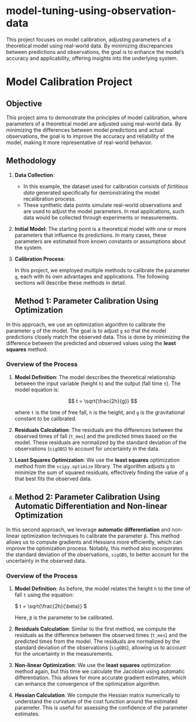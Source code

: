 # model-tuning-using-observation-data
This project focuses on model calibration, adjusting parameters of a theoretical model using real-world data. By minimizing discrepancies between predictions and observations, the goal is to enhance the model’s accuracy and applicability, offering insights into the underlying system.

# Model Calibration Project

## Objective

This project aims to demonstrate the principles of model calibration, where parameters of a theoretical model are adjusted using real-world data. By minimizing the differences between model predictions and actual observations, the goal is to improve the accuracy and reliability of the model, making it more representative of real-world behavior.

## Methodology

1. **Data Collection**: 
   - In this example, the dataset used for calibration consists of *fictitious data* generated specifically for demonstrating the model recalibration process. 
   - These synthetic data points simulate real-world observations and are used to adjust the model parameters. In real applications, such data would be collected through experiments or measurements.

2. **Initial Model**: The starting point is a theoretical model with one or more parameters that influence its predictions. In many cases, these parameters are estimated from known constants or assumptions about the system.

3. **Calibration Process**:

   In this project, we employed multiple methods to calibrate the parameter `g`, each with its own advantages and applications. The following sections will describe these methods in detail.

   ## Method 1: Parameter Calibration Using Optimization

In this approach, we use an optimization algorithm to calibrate the parameter `g` of the model. The goal is to adjust `g` so that the model predictions closely match the observed data. This is done by minimizing the difference between the predicted and observed values using the **least squares** method.

### Overview of the Process

1. **Model Definition**: The model describes the theoretical relationship between the input variable (height `h`) and the output (fall time `t`). The model equation is:
   
   $$
   t = \sqrt{\frac{2h}{g}}
   $$

   where `t` is the time of free fall, `h` is the height, and `g` is the gravitational constant to be calibrated.

2. **Residuals Calculation**: The residuals are the differences between the observed times of fall (`t_mes`) and the predicted times based on the model. These residuals are normalized by the standard deviation of the observations (`sigOBS`) to account for uncertainty in the data.

3. **Least Squares Optimization**: 
   We use the **least squares** optimization method from the `scipy.optimize` library. The algorithm adjusts `g` to minimize the sum of squared residuals, effectively finding the value of `g` that best fits the observed data.


5. ## Method 2: Parameter Calibration Using Automatic Differentiation and Non-linear Optimization

In this second approach, we leverage **automatic differentiation** and non-linear optimization techniques to calibrate the parameter `β`. This method allows us to compute gradients and Hessians more efficiently, which can improve the optimization process. Notably, this method also incorporates the standard deviation of the observations, `sigOBS`, to better account for the uncertainty in the observed data.

### Overview of the Process

1. **Model Definition**: As before, the model relates the height `h` to the time of fall `t` using the equation:

   $`
   t = \sqrt{\frac{2h}{\beta}}
   `$

   Here, `β` is the parameter to be calibrated.

2. **Residuals Calculation**: Similar to the first method, we compute the residuals as the difference between the observed times (`t_mes`) and the predicted times from the model. The residuals are normalized by the standard deviation of the observations (`sigOBS`), allowing us to account for the uncertainty in the measurements.

3. **Non-linear Optimization**: We use the **least squares** optimization method again, but this time we calculate the Jacobian using automatic differentiation. This allows for more accurate gradient estimates, which can enhance the convergence of the optimization algorithm.

4. **Hessian Calculation**: We compute the Hessian matrix numerically to understand the curvature of the cost function around the estimated parameter. This is useful for assessing the confidence of the parameter estimates.
